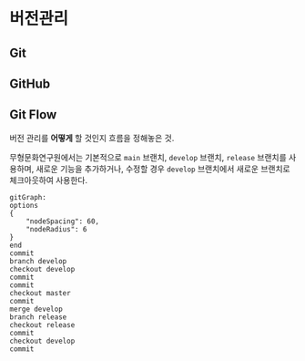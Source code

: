 # 버전관리

## Git

## GitHub

## Git Flow

버전 관리를 **어떻게** 할 것인지 흐름을 정해놓은 것.

무형문화연구원에서는 기본적으로 `main` 브랜치, `develop` 브랜치, `release` 브랜치를 사용하며, 새로운 기능을 추가하거나, 수정할 경우 `develop` 브랜치에서 새로운 브랜치로 체크아웃하여 사용한다.

```mermaid
gitGraph:
options
{
    "nodeSpacing": 60,
    "nodeRadius": 6
}
end
commit
branch develop
checkout develop
commit
commit
checkout master
commit
merge develop
branch release
checkout release
commit
checkout develop
commit
```

